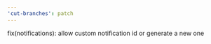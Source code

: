 ```yaml
---
'cut-branches': patch
---
```


fix(notifications): allow custom notification id or generate a new one
